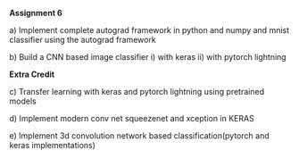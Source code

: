 **Assignment 6**

a) Implement complete autograd framework in python and numpy and mnist classifier using the autograd framework

b) Build a CNN based image classifier 
i) with keras
ii) with pytorch lightning 

**Extra Credit**

c) Transfer learning with keras and pytorch lightning using pretrained models 

d) Implement modern conv net squeezenet and xception in KERAS 

e) Implement 3d convolution network based classification(pytorch and keras implementations)
